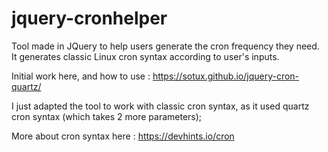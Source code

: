 # jquery-cronhelper
Tool made in JQuery to help users generate the cron frequency they need.
It generates classic Linux cron syntax according to user's inputs.

Initial work here, and how to use : https://sotux.github.io/jquery-cron-quartz/

I just adapted the tool to work with classic cron syntax, as it used quartz cron syntax (which takes 2 more parameters);

More about cron syntax here : https://devhints.io/cron
